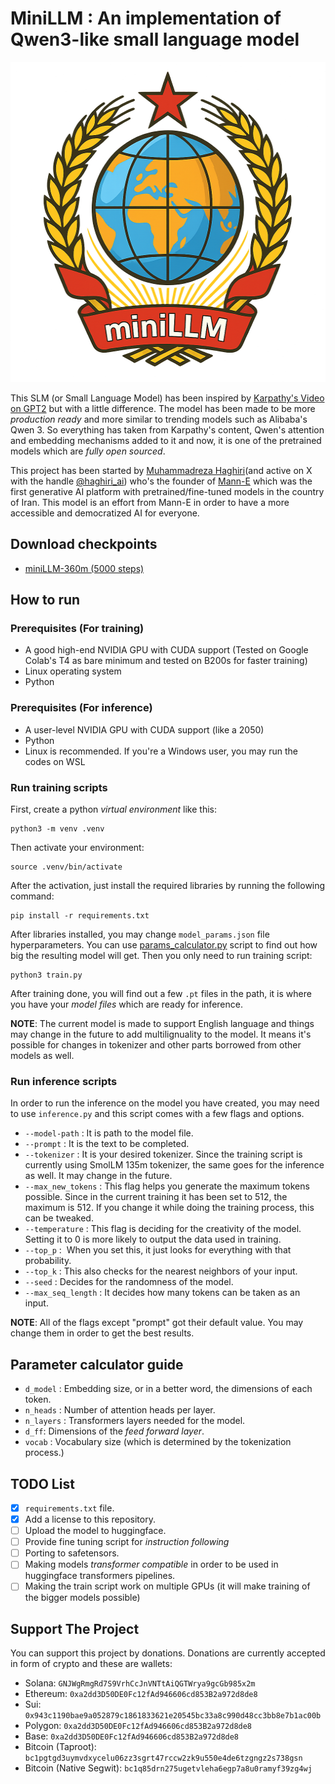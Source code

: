 # MiniLLM : An implementation of Qwen3-like small language model

<p align="center">
    <img src="logo.png" width="512px" height="512px" />
</p>

This SLM (or Small Language Model) has been inspired by [Karpathy's Video on GPT2](https://www.youtube.com/watch?v=kCc8FmEb1nY) but with a little difference. The model has been made to be more _production ready_ and more similar to trending models such as Alibaba's Qwen 3. So everything has taken from Karpathy's content, Qwen's attention and embedding mechanisms added to it and now, it is one of the pretrained models which are _fully open sourced_. 

This project has been started by [Muhammadreza Haghiri](https://haghiri75.com/en)(and active on X with the handle [@haghiri_ai](https://x.com/haghiri_ai)) who's the founder of [Mann-E](https://mann-e.com) which was the first generative AI platform with pretrained/fine-tuned models in the country of Iran. This model is an effort from Mann-E in order to have a more accessible and democratized AI for everyone. 

## Download checkpoints

- [miniLLM-360m (5000 steps)]()

## How to run

### Prerequisites (For training)

- A good high-end NVIDIA GPU with CUDA support (Tested on Google Colab's T4 as bare minimum and tested on B200s for faster training)
- Linux operating system
- Python 

### Prerequisites (For inference)

- A user-level NVIDIA GPU with CUDA support (like a 2050)
- Python 
- Linux is recommended. If you're a Windows user, you may run the codes on WSL

### Run training scripts

First, create a python _virtual environment_ like this:

```
python3 -m venv .venv
```

Then activate your environment:

```
source .venv/bin/activate
``` 

After the activation, just install the required libraries by running the following command:

```
pip install -r requirements.txt
```

After libraries installed, you may change `model_params.json` file hyperparameters. You can use [params_calculator.py](params_calculator.py) script to find out how big the resulting model will get. Then you only need to run training script:

```
python3 train.py
```

After training done, you will find out a few `.pt` files in the path, it is where you have your _model files_ which are ready for inference.

__NOTE__: The current model is made to support English language and things may change in the future to add multilignuality to the model. It means it's possible for changes in tokenizer and other parts borrowed from other models as well. 

### Run inference scripts

In order to run the inference on the model you have created, you may need to use `inference.py` and this script comes with a few flags and options. 

- `--model-path` : It is path to the model file. 
- `--prompt` : It is the text to be completed. 
- `--tokenizer` : It is your desired tokenizer. Since the training script is currently using SmolLM 135m tokenizer, the same goes for the inference as well. It may change in the future. 
- `--max_new_tokens` : This flag helps you generate the maximum tokens possible. Since in the current training it has been set to 512, the maximum is 512. If you change it while doing the training process, this can be tweaked. 
- `--temperature` : This flag is deciding for the creativity of the model. Setting it to 0 is more likely to output the data used in training. 
- `--top_p` :  When you set this, it just looks for everything with that probability. 
- `--top_k` : This also checks for the nearest neighbors of your input. 
- `--seed` : Decides for the randomness of the model. 
- `--max_seq_length` : It decides how many tokens can be taken as an input.

__NOTE__: All of the flags except "prompt" got their default value. You may change them in order to get the best results. 

## Parameter calculator guide 

* `d_model` : Embedding size, or in a better word, the dimensions of each token.
* `n_heads` : Number of attention heads per layer.
* `n_layers` : Transformers layers needed for the model. 
* `d_ff`: Dimensions of the _feed forward layer_.
* `vocab` : Vocabulary size (which is determined by the tokenization process.)

## TODO List 

- [x] `requirements.txt` file.
- [x] Add a license to this repository.
- [ ] Upload the model to huggingface.
- [ ] Provide fine tuning script for _instruction following_
- [ ] Porting to safetensors.
- [ ] Making models _transformer compatible_ in order to be used in huggingface transformers pipelines.
- [ ] Making the train script work on multiple GPUs (it will make training of the bigger models possible)

## Support The Project

You can support this project by donations. Donations are currently accepted in form of crypto and these are wallets:

- Solana: `GNJWgRmgRd7S9VrhCcJnVNTtAiQGTWrya9gcGb985x2m`
- Ethereum: `0xa2dd3D50DE0Fc12fAd946606cd853B2a972d8de8`
- Sui: `0x943c1190bae9a052879c1861833621e20545bc33a8c990d48cc3bb8e7b1ac00b`
- Polygon: `0xa2dd3D50DE0Fc12fAd946606cd853B2a972d8de8`
- Base: `0xa2dd3D50DE0Fc12fAd946606cd853B2a972d8de8`
- Bitcoin (Taproot): `bc1pgtgd3uymvdxycelu06zz3sgrt47rccw2zk9u550e4de6tzgngz2s738gsn`
- Bitcoin (Native Segwit): `bc1q85drn275ugetvleha6egp7a8u0ramyf39zg4wj`